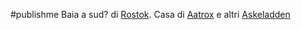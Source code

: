 #publishme 
Baia a sud? di [Rostok](Rostok.md). Casa di [Aatrox](Aatrox.md) e altri [Askeladden](Askeladden.md)
